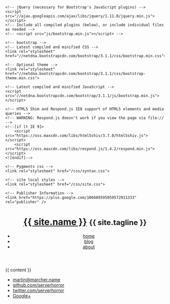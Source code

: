<!DOCTYPE html>
<html>
  <head>
    <meta charset="{{ site.encoding }}">
    <meta http-equiv="X-UA-Compatible" content="IE=edge,chrome=1">
    <meta name="viewport" content="width=device-width, initial-scale=1">
    <title>{{ page.title }}</title>

    <!-- jQuery (necessary for Bootstrap's JavaScript plugins) -->
    <script src="//ajax.googleapis.com/ajax/libs/jquery/1.11.0/jquery.min.js"></script>
    <!-- Include all compiled plugins (below), or include individual files as needed -->
    <!-- <script src="js/bootstrap.min.js"></script> -->

    <!-- bootstrap -->
    <!-- Latest compiled and minified CSS -->
    <link rel="stylesheet" href="//netdna.bootstrapcdn.com/bootstrap/3.1.1/css/bootstrap.min.css">

    <!-- Optional theme -->
    <link rel="stylesheet" href="//netdna.bootstrapcdn.com/bootstrap/3.1.1/css/bootstrap-theme.min.css">

    <!-- Latest compiled and minified JavaScript -->
    <script src="//netdna.bootstrapcdn.com/bootstrap/3.1.1/js/bootstrap.min.js"></script>

    <!-- HTML5 Shim and Respond.js IE8 support of HTML5 elements and media queries -->
    <!-- WARNING: Respond.js doesn't work if you view the page via file:// -->
    <!--[if lt IE 9]>
        <script src="https://oss.maxcdn.com/libs/html5shiv/3.7.0/html5shiv.js"></script>
        <script src="https://oss.maxcdn.com/libs/respond.js/1.4.2/respond.min.js"></script>
    <![endif]-->

    <!-- Pygments css -->
    <link rel="stylesheet" href="/css/syntax.css">

    <!-- site local styles -->
    <link rel="stylesheet" href="/css/site.css">

    <!-- Publisher Information -->
    <link href="https://plus.google.com/106689595059572911333" rel="publisher" />
  </head>
  <body>
    <header>
    <h1 class="page-header"><a href="{{ site.baseurl }}" class="navbar-brand">{{ site.name }}</a> <small>{{ site.tagline }}</small></h1>
    <nav class="navbar navbar-default navbar-fixed-top" role="navigation">
      <div class="container-fluid">
        <ul class="nav navbar-nav">
          <li><a href="/">home</a></li>
          <li><a href="/blog/">blog</a></li>
          <li><a href="/about/">about</a></li>
        </ul>
      </div>
    </nav>
    </header>
    {{ content }}
    <footer>
      <nav class="navbar navbar-default navbar-fixed-bottom">
        <div class="container-fluid">
          <ul class="nav navbar-nav">
            <li><a href="mailto:martin@marcher.name">martin@marcher.name</a></li>
            <li><a href="https://github.com/serverhorror">github.com/serverhorror</a></li>
            <li><a href="https://twitter.com/serverhorror">twitter.com/serverhorror</a></li>
            <li><a href="//plus.google.com/106689595059572911333?rel=author">Google+</a></li>
          </ul>
        </div>
      </nav>
    </footer>
    <script>
      (function(i,s,o,g,r,a,m){i['GoogleAnalyticsObject']=r;i[r]=i[r]||function(){
      (i[r].q=i[r].q||[]).push(arguments)},i[r].l=1*new Date();a=s.createElement(o),
      m=s.getElementsByTagName(o)[0];a.async=1;a.src=g;m.parentNode.insertBefore(a,m)
      })(window,document,'script','//www.google-analytics.com/analytics.js','ga');
      ga('create', 'UA-23535287-5', 'serverhorror.com');
      ga('send', 'pageview');
    </script>
  </body>
<!-- vim: set ts=2 sts=2 fenc=utf-8 expandtab: -->
</html>
